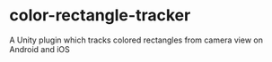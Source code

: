 # color-rectangle-tracker
A Unity plugin which tracks colored rectangles from camera view on Android and iOS
